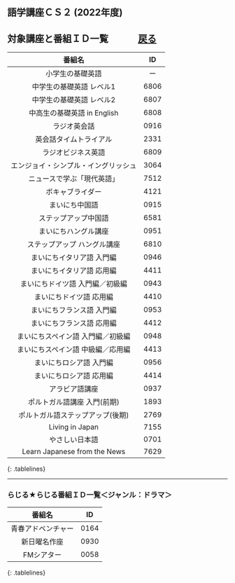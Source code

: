 ## 語学講座ＣＳ２ (2022年度)  
## 対象講座と番組ＩＤ一覧　　　    [戻る](https://csreviser.github.io/CaptureStream2/) 
<style>
.tablelines table, .tablelines td, .tablelines th {
        border: 1px solid black;
        }
</style>

|番組名|ID|
|:-------------:|:-------------:|
|小学生の基礎英語|ー|
|中学生の基礎英語 レベル1|6806|
| 中学生の基礎英語 レベル2 |	6807 |
| 中高生の基礎英語 in English |	6808 | 
| ラジオ英会話 |	0916 |
| 英会話タイムトライアル |	2331 |
| ラジオビジネス英語 |	6809 |
| エンジョイ・シンプル・イングリッシュ |	3064 |
| ニュースで学ぶ「現代英語」| 	7512 |
| ボキャブライダー |	4121 |
| まいにち中国語 |	0915 |
| ステップアップ中国語 | 	6581 |
| まいにちハングル講座 |	0951 |
| ステップアップ ハングル講座 | 	6810 |
| まいにちイタリア語 入門編 | 	0946 |
| まいにちイタリア語 応用編 |	4411 |
| まいにちドイツ語 入門編／初級編 |	0943 |
| まいにちドイツ語 応用編 |	4410 |
| まいにちフランス語 入門編  |	0953 |
| まいにちフランス語 応用編  |	4412 |
| まいにちスペイン語 入門編／初級編 |	0948 |
| まいにちスペイン語 中級編／応用編 |	4413 |
| まいにちロシア語 入門編 	| 0956 |
| まいにちロシア語 応用編 	|4414 |
| アラビア語講座 |	0937 |
| ポルトガル語講座 入門(前期) |	1893 |
| ポルトガル語ステップアップ(後期)  | 	2769 |
| Living in Japan | 7155 |
| やさしい日本語  | 0701 |
| Learn Japanese from the News  | 7629 |
{: .tablelines}

***

### らじる★らじる番組ＩＤ一覧＜ジャンル：ドラマ＞
<style>
.tablelines table, .tablelines td, .tablelines th {
        border: 1px solid black;
        }
</style>
| 番組名  |	ID |
|:-------------:|:-------------:|
|青春アドベンチャー | 0164 |
|新日曜名作座 | 0930 |
|FMシアター | 0058 |
{: .tablelines}
